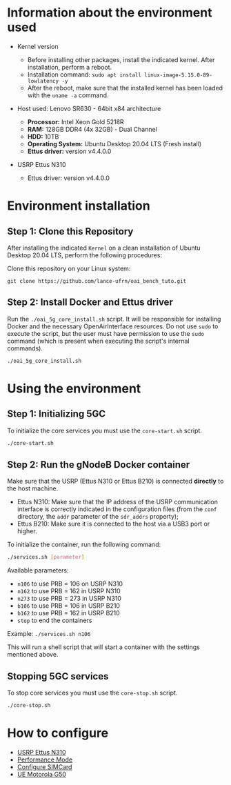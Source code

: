 # Information about the environment used

* Kernel version
  * Before installing other packages, install the indicated kernel. After installation, perform a reboot.
  * Installation command: `sudo apt install linux-image-5.15.0-89-lowlatency -y`
  * After the reboot, make sure that the installed kernel has been loaded with the `uname -a` command.

* Host used: Lenovo SR630 - 64bit x84 architecture
  * **Processor:** Intel Xeon Gold 5218R
  * **RAM:** 128GB DDR4 (4x 32GB) - Dual Channel
  * **HDD:** 10TB
  * **Operating System:** Ubuntu Desktop 20.04 LTS (Fresh install)
  * **Ettus driver:** version v4.4.0.0

* USRP Ettus N310
  * Ettus driver: version v4.4.0.0

# Environment installation
## Step 1: Clone this Repository
After installing the indicated `Kernel` on a clean installation of Ubuntu Desktop 20.04 LTS, perform the following procedures:

Clone this repository on your Linux system:
```
git clone https://github.com/lance-ufrn/oai_bench_tuto.git
```

## Step 2: Install Docker and Ettus driver
Run the `./oai_5g_core_install.sh` script. It will be responsible for installing Docker and the necessary OpenAirInterface resources. Do not use `sudo` to execute the script, but the user must have permission to use the `sudo` command (which is present when executing the script's internal commands).

```bash
./oai_5g_core_install.sh
```


# Using the environment
## Step 1: Initializing 5GC
To initialize the core services you must use the `core-start.sh` script.

```bash
./core-start.sh
```

## Step 2: Run the gNodeB Docker container
Make sure that the USRP (Ettus N310 or Ettus B210) is connected **directly** to the host machine.
* Ettus N310: Make sure that the IP address of the USRP communication interface is correctly indicated in the configuration files (from the `conf` directory, the `addr` parameter of the `sdr_addrs` property);
* Ettus B210: Make sure it is connected to the host via a USB3 port or higher.

To initialize the container, run the following command:
```bash
./services.sh [parameter]
```

Available parameters:
- `n106` to use PRB = 106 on USRP N310
- `n162` to use PRB = 162 in USRP N310
- `n273` to use PRB = 273 in USRP N310
- `b106` to use PRB = 106 in USRP B210
- `b162` to use PRB = 162 in USRP B210
- `stop` to end the containers

Example: `./services.sh n106`

This will run a shell script that will start a container with the settings mentioned above.


## Stopping 5GC services
To stop core services you must use the `core-stop.sh` script.

```bash
./core-stop.sh
```

# How to configure
* [USRP Ettus N310](docs/conf-n310/README-usrp-n310.md)
* [Performance Mode](docs/conf-performance/README.md)
* [Configure SIMCard](docs/conf-simcard/README.md)
* [UE Motorola G50](docs/conf-Motorola-G50/README.md)

